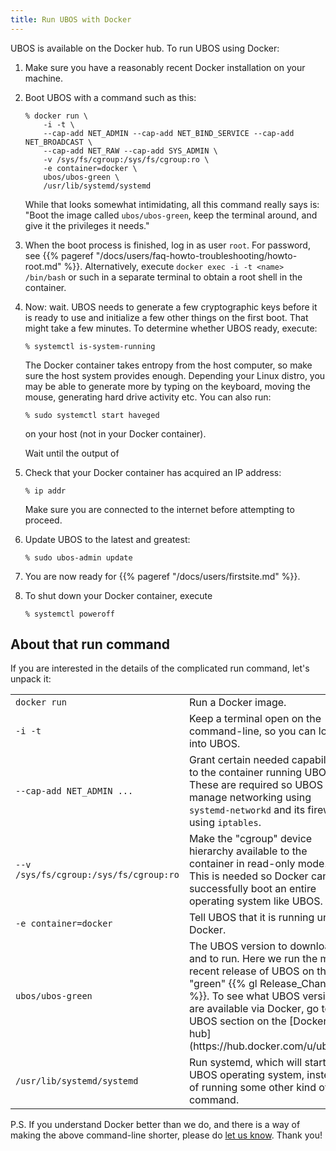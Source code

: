 ```yaml
---
title: Run UBOS with Docker
---
```


UBOS is available on the Docker hub. To run UBOS using Docker:

1. Make sure you have a reasonably recent Docker installation on your machine.

1. Boot UBOS with a command such as this:

   ```
   % docker run \
       -i -t \
       --cap-add NET_ADMIN --cap-add NET_BIND_SERVICE --cap-add NET_BROADCAST \
       --cap-add NET_RAW --cap-add SYS_ADMIN \
       -v /sys/fs/cgroup:/sys/fs/cgroup:ro \
       -e container=docker \
       ubos/ubos-green \
       /usr/lib/systemd/systemd
   ```

   While that looks somewhat intimidating, all this command really says is: "Boot the image called
   ``ubos/ubos-green``, keep the terminal around, and give it the privileges it needs."

1. When the boot process is finished, log in as user ``root``.
   For password, see {{% pageref "/docs/users/faq-howto-troubleshooting/howto-root.md" %}}. Alternatively, execute
   ``docker exec -i -t <name> /bin/bash`` or such in a separate terminal to obtain a
   root shell in the container.

1. Now: wait. UBOS needs to generate a few cryptographic keys before it is ready to use
   and initialize a few other things on the first boot. That might take a few minutes.
   To determine whether UBOS ready, execute:

   ```
   % systemctl is-system-running
   ```

   The Docker container takes entropy from the host computer, so make sure the host system
   provides enough. Depending your Linux distro, you may be able to generate more by
   typing on the keyboard, moving the mouse, generating hard drive activity etc. You can
   also run:

   ```
   % sudo systemctl start haveged
   ```
   on your host (not in your Docker container).

   Wait until the output of

1. Check that your Docker container has acquired an IP address:

   ```
   % ip addr
   ```

   Make sure you are connected to the internet before attempting to proceed.

1. Update UBOS to the latest and greatest:

   ```
   % sudo ubos-admin update
   ```

1. You are now ready for {{% pageref "/docs/users/firstsite.md" %}}.

1. To shut down your Docker container, execute

   ```
   % systemctl poweroff
   ```

## About that run command

If you are interested in the details of the complicated run command, let's unpack it:

<table>
 <tr>
  <td>
   <code>docker run</code>
  </td>
  <td>
   Run a Docker image.
  </td>
 </tr>
 <tr>
  <td>
   <code>-i -t</code>
  </td>
  <td>
   Keep a terminal open on the command-line, so you can log into UBOS.
  </td>
 </tr>
 <tr>
  <td>
   <code>--cap-add NET_ADMIN ...</code>
  </td>
  <td>
   Grant certain needed capabilities to the container running UBOS. These
   are required so UBOS can manage networking using <code>systemd-networkd</code>
   and its firewall using <code>iptables</code>.
  </td>
 </tr>
 <tr>
  <td>
   <code>--v /sys/fs/cgroup:/sys/fs/cgroup:ro</code>
  </td>
  <td>
   Make the "cgroup" device hierarchy available to the container in read-only
   mode. This is needed so Docker can successfully boot an entire operating system
   like UBOS.
  </td>
 </tr>
 <tr>
  <td>
   <code>-e container=docker</code>
  </td>
  <td>
   Tell UBOS that it is running under Docker.
  </td>
 </tr>
 <tr>
  <td>
   <code>ubos/ubos-green</code>
  </td>
  <td>
   The UBOS version to download and to run. Here we run the most recent release of UBOS
   on the "green" {{% gl Release_Channel %}}. To see what UBOS versions are available via Docker,
   go to the UBOS section on the [Docker hub](https://hub.docker.com/u/ubos/).
  </td>
 </tr>
 <tr>
  <td>
   <code>/usr/lib/systemd/systemd</code>
  </td>
  <td>
   Run systemd, which will start the UBOS operating system, instead of running some other
   kind of command.
  </td>
 </tr>
</table>

P.S. If you understand Docker better than we do, and there is a way of making the above
command-line shorter, please do [let us know](/community/). Thank you!
